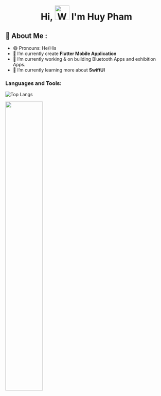 <h1 align="center"> Hi, <img src="https://raw.githubusercontent.com/nixin72/nixin72/master/wave.gif" 
         alt="Waving hand animated gif"
         height="45"
         width="45" /> I'm Huy Pham</h1>
         
## 💫 About Me :
- 😄 Pronouns: He/His
- 🔭 I’m currently create **Flutter Mobile Application**
- 👯 I’m currently working & on building Bluetooth Apps and exhibition Apps.
- 🌱 I’m currently learning more about **SwiftUI**

### Languages and Tools:
 ![Top Langs](https://github-readme-stats.vercel.app/api/top-langs/?username=huypham-steve&hide=javascript,css,scss,html&theme=algolia)

<p align="left">
	<img width="48%" src="https://github-readme-stats.vercel.app/api?username=huypham-steve&show_icons=true&theme=algolia" />
</p>
